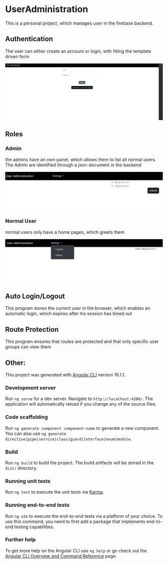 # UserAdministration

This is a personal project, which manages user in the firebase backend.

## Authentication

The user can either create an account or login, with filling the template driven form


<img src="src/assets/authentication.PNG" alt="authentication">

## Roles

### Admin

the admins have an own panel, which allows them to list all normal users. The Admin are identified through a json-document in the backend

<img src="src/assets/admin-panel.png" alt="admin-panel">

### Normal User

normal users only have a home pages, which greets them

<img src="src/assets/user-panel.png" alt="user panel">

## Auto Login/Logout

This program stores the current user in the browser, which enables an automatic login, which expires after his session has timed out

## Route Protection
This program ensures that routes are protected and that only specific user groups can view them

<h2> Other:</h2>

This project was generated with [Angular CLI](https://github.com/angular/angular-cli) version 16.1.1.

### Development server

Run `ng serve` for a dev server. Navigate to `http://localhost:4200/`. The application will automatically reload if you change any of the source files.

### Code scaffolding

Run `ng generate component component-name` to generate a new component. You can also use `ng generate directive|pipe|service|class|guard|interface|enum|module`.

### Build

Run `ng build` to build the project. The build artifacts will be stored in the `dist/` directory.

### Running unit tests

Run `ng test` to execute the unit tests via [Karma](https://karma-runner.github.io).

### Running end-to-end tests

Run `ng e2e` to execute the end-to-end tests via a platform of your choice. To use this command, you need to first add a package that implements end-to-end testing capabilities.

### Further help

To get more help on the Angular CLI use `ng help` or go check out the [Angular CLI Overview and Command Reference](https://angular.io/cli) page.
